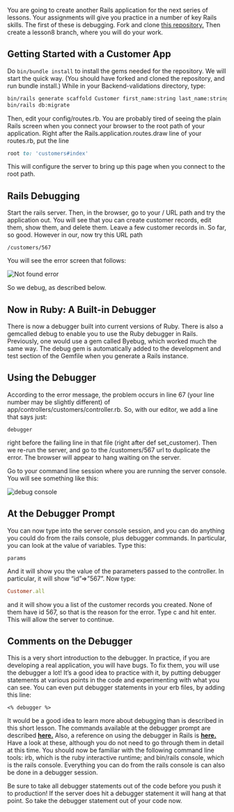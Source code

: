 You are going to create another Rails application for the next series of lessons.  Your assignments will give you practice in a number of key Rails skills.  The first of these is debugging.  Fork and clone [this repository.](https://github.com/Code-the-Dream-School/R7-additional)  Then create a lesson8 branch, where you will do your work.

## Getting Started with a Customer App

Do ```bin/bundle install``` to install the gems needed for the repository.  We will start the quick way. (You should have forked and cloned the repository, and run bundle install.) While in your Backend-validations directory, type:

```bash
bin/rails generate scaffold Customer first_name:string last_name:string phone:string email:string
bin/rails db:migrate
```

Then, edit your config/routes.rb. You are probably tired of seeing the plain Rails screen when you connect your browser to the root path of your application. Right after the Rails.application.routes.draw line of your routes.rb, put the line

```ruby
root to: 'customers#index'
```

This will configure the server to bring up this page when you connect to the root path.

## Rails Debugging

Start the rails server. Then, in the browser, go to your / URL path and try the application out. You will see that you can create customer records, edit them, show them, and delete them. Leave a few customer records in. So far, so good. However in our, now try this URL path

```
/customers/567
```

You will see the error screen that follows:

![Not found error](/lessons/not-found-error.png)

So we debug, as described below.

## Now in Ruby: A Built-in Debugger

There is now a debugger built into current versions of Ruby. There is also a gemcalled debug to enable you to use the Ruby debugger in Rails. Previously, one would use a gem called Byebug, which worked much the same way. The debug gem is automatically added to the development and test section of the Gemfile when you generate a Rails instance.

## Using the Debugger

According to the error message, the problem occurs in line 67 (your line number may be slightly different) of app/controllers/customers/controller.rb. So, with our editor, we add a line that says just:

```
debugger
```

right before the failing line in that file (right after def set\_customer). Then we re-run the server, and go to the /customers/567 url to duplicate the error. The browser will appear to hang waiting on the server.

Go to your command line session where you are running the server console. You will see something like this:

![debug console](/lessons/debugger.png)

## At the Debugger Prompt

You can now type into the server console session, and you can do anything you could do from the rails console, plus debugger commands. In particular, you can look at the value of variables. Type this:

```
params
```

And it will show you the value of the parameters passed to the controller. In particular, it will show “id”=>”567”. Now type:

```ruby
Customer.all
```

and it will show you a list of the customer records you created. None of them have id 567, so that is the reason for the error. Type c and hit enter. This will allow the server to continue.

## Comments on the Debugger

This is a very short introduction to the debugger. In practice, if you are developing a real application, you will have bugs. To fix them, you will use the debugger a lot! It’s a good idea to practice with it, by putting debugger statements at various points in the code and experimenting with what you can see. You can even put debugger statements in your erb files, by adding this line:

```
<% debugger %>
```

It would be a good idea to learn more about debugging than is described in this short lesson. The commands available at the debugger prompt are described **[here.](https://www.tutorialspoint.com/ruby/ruby%5Fdebugger.htm)** Also, a reference on using the debugger in Rails is **[here.](https://guides.rubyonrails.org/debugging%5Frails%5Fapplications.html)** Have a look at these, although you do not need to go through them in detail at this time. You should now be familiar with the following command line tools: irb, which is the ruby interactive runtime; and bin/rails console, which is the rails console. Everything you can do from the rails console is can also be done in a debugger session.

Be sure to take all debugger statements out of the code before you push it to production! If the server does hit a debugger statement it will hang at that point. So take the debugger statement out of your code now.